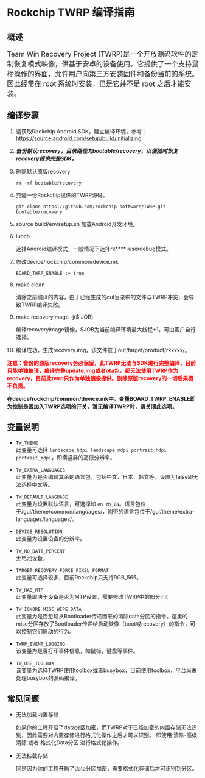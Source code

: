 #   Rockchip TWRP 编译指南

##  概述
<font size=4>Team Win Recovery Project (TWRP)是一个开放源码软件的定制恢复模式映像，供基于安卓的设备使用。它提供了一个支持鼠标操作的界面，允许用户向第三方安装固件和备份当前的系统。因此经常在 root 系统时安装，但是它并不是 root 之后才能安装。</font>

##  编译步骤
1.  请获取Rockchip Android SDK，建立编译环境，参考：<https://source.android.com/setup/build/initializing>

2.  ***备份默认recovery，目录路径为bootable/recovery，以便随时恢复recovery提供完整SDK。***

3.  删除默认原版recovery

    `rm -rf bootable/recovery`
4.  克隆一份Rockchip提供的TWRP源码。

    `git clone https://github.com/rockchip-software/TWRP.git bootable/recovery`
5.  source build/envsetup.sh
    加载Android开发环境。
6.  lunch

    选择Android编译模式，一般情况下选择rk****-userdebug模式。
7.  修改device/rockchip/common/device.mk

    `BOARD_TWRP_ENABLE := true`
8.  make clean

    清除之前编译的内容，由于已经生成的out目录中的文件与TWRP冲突，会导致TWRP编译失败。
9.  make recoveryimage -j($ JOB)

    编译recoveryimage镜像，$JOB为当前编译环境最大线程+1，可由客户自行选择。
10. 编译成功，生成recovery.img，该文件位于out/target/product/rkxxxx/。


**<font color=red>注意：备份的原版recovery务必保留，此TWRP无法与SDK进行完整编译，目前只能单独编译，编译完整update.img或者ota包，都无法使用TWRP作为recovery，目前此twrp只作为单独镜像提供。删除原版recovery的一切后果概不负责。</font>**

**在device/rockchip/common/device.mk中，变量BOARD_TWRP_ENABLE即为控制是否加入TWRP选项的开关，暂无编译TWRP时，请关闭此选项。**

##  变量说明

+   `TW_THEME`</br>
    此变量可选择 `landscape_hdpi landscape_mdpi portrait_hdpi portrait_mdpi`，即横竖屏的高低分辨率。

+   `TW_EXTRA_LANGUAGES`</br>
    此变量为是否编译其余的语言包，包括中文、日本、韩文等，设置为false即无法选择中文等。

+   `TW_DEFAULT_LANGUAGE`</br>
    此变量为设置默认语言，可选择如 `en zh_CN`。语言包位于/gui/theme/common/languages/，附带的语言包位于/gui/theme/extra-languages/languages/。

+   `DEVICE_RESOLUTION`</br>
    此变量为设置设备的分辨率。

+   `TW_NO_BATT_PERCENT`</br>
    无电池设备。

+   `TARGET_RECOVERY_FORCE_PIXEL_FORMAT`</br>
    此变量可选择较多，目前Rockchip只支持RGB_565。

+   `TW_HAS_MTP`</br>
    此变量取决于设备是否为MTP设置，需要修改TWRP中的部分init

+   `TW_IGNORE_MISC_WIPE_DATA`</br>
    此变量为是否忽略从Bootloader传递而来的清除data分区的指令。这里的misc分区存放了Bootloader传递给启动映像（boot或recovery）的指令，可以控制它们启动的行为。

+   `TWRP_EVENT_LOGGING`</br>
    该变量为是否打印事件信息，如鼠标，键盘等事件。

+   `TW_USE_TOOLBOX`</br>
    该变量为选择TWRP使用toolbox或者busybox，目前使用toolbox，平台尚未处理busybox的源码编译。


##  常见问题
+   无法加载内置存储

    如果你的工程开启了data分区加密，而TWRP对于已经加密的内置存储无法识别，因此需要对内置存储进行格式化操作之后才可以识别。
    即使用 清除-高级清除 或者 格式化Data分区 进行格式化操作。

+   无法挂载存储

    同是因为你的工程开启了data分区加密，需要格式化存储后才可识别到分区。
